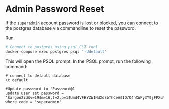 # Admin Password Reset

If the `superadmin` account password is lost or blocked, you can connect to the postgres database via commandline to reset the password.

Run
```bash
# Connect to postgres using psql CLI tool
docker-compose exec postgres psql '-Udefault'

```

This will open the PSQL prompt. In the PSQL prompt, run the following command:

```psql
# connect to default database
\c default

#Update password to 'Password@1'
update user set password = '$argon2id$v=19$m=16,t=2,p=1$Umd4VFBYZW1NdXdSbThCeA$IO/O4hXWPy3Y9jFPXLMjpg' where code = 'superadmin'

```

